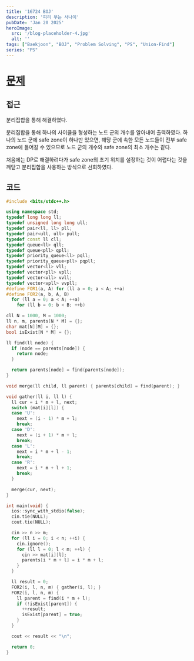 ```yaml
---
title: '16724 BOJ'
description: '피리 부는 사나이'
pubDate: 'Jan 20 2025'
heroImage:
  src: '/blog-placeholder-4.jpg'
  alt: ''
tags: ["Baekjoon", "BOJ", "Problem Solving", "PS", "Union-Find"]
series: "PS"
---
```


# [문제](https://www.acmicpc.net/problem/16724)

## 접근

분리집합을 통해 해결하였다.

분리집합을 통해 하나의 사이클을 형성하는 노드 군의 개수를 알아내어 출력하였다.
하나의 노드 군에 safe zone이 하나만 있으면, 해당 군에 속한 모든 노드들이 전부 safe zone에 
들어갈 수 있으므로 노드 군의 개수와 safe zone의 최소 개수는 같다.

처음에는 DP로 해결하려다가 safe zone의 초기 위치를 설정하는 것이 어렵다는 것을 깨닫고
분리집합을 사용하는 방식으로 선회하였다.

## 코드

```c++
#include <bits/stdc++.h>

using namespace std;
typedef long long ll;
typedef unsigned long long ull;
typedef pair<ll, ll> pll;
typedef pair<ull, ull> pull;
typedef const ll cll;
typedef queue<ll> qll;
typedef queue<pll> qpll;
typedef priority_queue<ll> pqll;
typedef priority_queue<pll> pqpll;
typedef vector<ll> vll;
typedef vector<pll> vpll;
typedef vector<vll> vvll;
typedef vector<vpll> vvpll;
#define FOR1(a, A) for (ll a = 0; a < A; ++a)
#define FOR2(a, b, A, B)                                                       \
  for (ll a = 0; a < A; ++a)                                                   \
    for (ll b = 0; b < B; ++b)

cll N = 1000, M = 1000;
ll n, m, parents[N * M] = {};
char mat[N][M] = {};
bool isExist[N * M] = {};

ll find(ll node) {
  if (node == parents[node]) {
    return node;
  }

  return parents[node] = find(parents[node]);
}

void merge(ll child, ll parent) { parents[child] = find(parent); }

void gather(ll i, ll l) {
  ll cur = i * m + l, next;
  switch (mat[i][l]) {
  case 'U':
    next = (i - 1) * m + l;
    break;
  case 'D':
    next = (i + 1) * m + l;
    break;
  case 'L':
    next = i * m + l - 1;
    break;
  case 'R':
    next = i * m + l + 1;
    break;
  }

  merge(cur, next);
}

int main(void) {
  ios::sync_with_stdio(false);
  cin.tie(NULL);
  cout.tie(NULL);

  cin >> n >> m;
  for (ll i = 0; i < n; ++i) {
    cin.ignore();
    for (ll l = 0; l < m; ++l) {
      cin >> mat[i][l];
      parents[i * m + l] = i * m + l;
    }
  }

  ll result = 0;
  FOR2(i, l, n, m) { gather(i, l); }
  FOR2(i, l, n, m) {
    ll parent = find(i * m + l);
    if (!isExist[parent]) {
      ++result;
      isExist[parent] = true;
    }
  }

  cout << result << "\n";

  return 0;
}
```